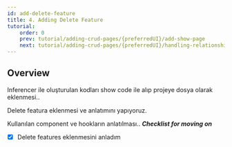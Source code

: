 ```yaml
---
id: add-delete-feature
title: 4. Adding Delete Feature
tutorial:
    order: 0
    prev: tutorial/adding-crud-pages/{preferredUI}/add-show-page
    next: tutorial/adding-crud-pages/{preferredUI}/handling-relationships-chakra
---
```


## Overview

Inferencer ile oluşturulan kodları show code ile alıp projeye dosya olarak eklenmesi..

Delete featura eklenmesi ve anlatımını yapıyoruz.

    
Kullanılan component ve hookların anlatılması..
***Checklist for moving on***
- [x] Delete features eklenmesini  anladım